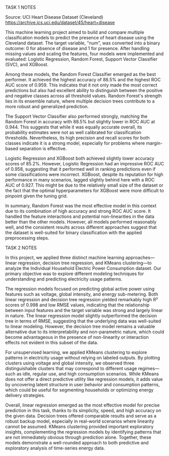 TASK 1 NOTES

Source: UCI Heart Disease Dataset (Cleveland) https://archive.ics.uci.edu/dataset/45/heart+disease

This machine learning project aimed to build and compare multiple classification models to predict the presence of heart disease using the Cleveland dataset. The target variable, "num", was converted into a binary outcome: 0 for absence of disease and 1 for presence. After handling missing values and scaling the features, four models were implemented and evaluated: Logistic Regression, Random Forest, Support Vector Classifier (SVC), and XGBoost.

Among these models, the Random Forest Classifier emerged as the best performer. It achieved the highest accuracy of 88.5% and the highest ROC AUC score of 0.959. This indicates that it not only made the most correct predictions but also had excellent ability to distinguish between the positive and negative classes across all threshold values. Random Forest's strength lies in its ensemble nature, where multiple decision trees contribute to a more robust and generalized prediction.

The Support Vector Classifier also performed strongly, matching the Random Forest in accuracy with 88.5% but slightly lower in ROC AUC at 0.944. This suggests that while it was equally accurate overall, its probability estimates were not as well calibrated for classification thresholds. Nevertheless, its high precision and recall scores for both classes indicate it is a strong model, especially for problems where margin-based separation is effective.

Logistic Regression and XGBoost both achieved slightly lower accuracy scores of 85.2%. However, Logistic Regression had an impressive ROC AUC of 0.958, suggesting that it performed well in ranking predictions even if some classifications were incorrect. XGBoost, despite its reputation for high performance in many scenarios, lagged slightly behind here with a ROC AUC of 0.927. This might be due to the relatively small size of the dataset or the fact that the optimal hyperparameters for XGBoost were more difficult to pinpoint given the tuning grid.

In summary, Random Forest was the most effective model in this context due to its combination of high accuracy and strong ROC AUC score. It handled the feature interactions and potential non-linearities in the data better than the other models. However, all models performed reasonably well, and the consistent results across different approaches suggest that the dataset is well-suited for binary classification with the applied preprocessing steps. 



TASK 2 NOTES

In this project, we applied three distinct machine learning approaches—linear regression, decision tree regression, and KMeans clustering—to analyze the Individual Household Electric Power Consumption dataset. Our primary objective was to explore different modeling techniques for understanding and predicting electricity usage patterns.

The regression models focused on predicting global active power using features such as voltage, global intensity, and energy sub-metering. Both linear regression and decision tree regression yielded remarkably high R² scores of 0.998 and low RMSE values, indicating that the relationship between input features and the target variable was strong and largely linear in nature. The linear regression model slightly outperformed the decision tree in terms of RMSE, suggesting that the underlying data was well-suited to linear modeling. However, the decision tree model remains a valuable alternative due to its interpretability and non-parametric nature, which could become advantageous in the presence of non-linearity or interaction effects not evident in this subset of the data.

For unsupervised learning, we applied KMeans clustering to explore patterns in electricity usage without relying on labeled outputs. By plotting clusters using voltage and global intensity, we observed three distinguishable clusters that may correspond to different usage regimes—such as idle, regular use, and high consumption scenarios. While KMeans does not offer a direct predictive utility like regression models, it adds value by uncovering latent structure in user behavior and consumption patterns, which could be useful for segmenting households or optimizing energy delivery strategies.

Overall, linear regression emerged as the most effective model for precise prediction in this task, thanks to its simplicity, speed, and high accuracy on the given data. Decision trees offered comparable results and serve as a robust backup model, especially in real-world scenarios where linearity cannot be assumed. KMeans clustering provided important exploratory insights, complementing the regression models by identifying patterns that are not immediately obvious through prediction alone. Together, these models demonstrate a well-rounded approach to both predictive and exploratory analysis of time-series energy data.


